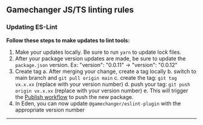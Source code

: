## Gamechanger JS/TS linting rules
### Updating ES-Lint
**Follow these steps to make updates to lint tools:**
1. Make your updates locally. Be sure to run `yarn` to update lock files.
2. After your package version updates are made, be sure to update the `package.json` version. Ex: "version": "0.0.11" -> "version": "0.0.12"
3. Create tag
   a. After merging your change, create a tag locally
   b. switch to main branch and `git pull origin main`
   c. create the tag: `git tag vx.x.xx` (replace with your version number)
   d. push your tag: `git push origin vx.x.xx` (replace with your version number)
   e. This will trigger the [Publish workflow](https://github.com/gamechanger/lint/actions/workflows/publish.yml) to push the new package.
4. In Eden, you can now update `@gamechanger/eslint-plugin` with the appropriate version number
---
